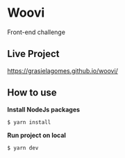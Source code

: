 # Woovi
Front-end challenge


## Live Project
https://grasielagomes.github.io/woovi/


## How to use
**Install NodeJs packages**

    $ yarn install

**Run project on local**

    $ yarn dev



